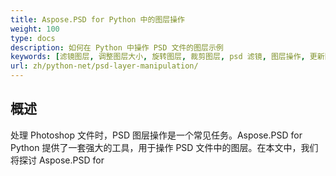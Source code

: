 ```yaml
---
title: Aspose.PSD for Python 中的图层操作
weight: 100
type: docs
description: 如何在 Python 中操作 PSD 文件的图层示例
keywords: [滤镜图层, 调整图层大小, 旋转图层, 裁剪图层, psd 滤镜, 图层操作, 更新图层, psd api, python, 代码示例]
url: zh/python-net/psd-layer-manipulation/
---
```


## **概述**

处理 Photoshop 文件时，PSD 图层操作是一个常见任务。Aspose.PSD for Python 提供了一套强大的工具，用于操作 PSD 文件中的图层。在本文中，我们将探讨 Aspose.PSD for
